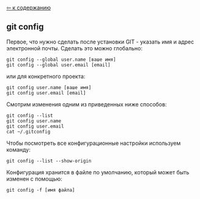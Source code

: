 [&#8678; к содержанию](./readme.md)


## git config

Первое, что нужно сделать после установки GIT - указать имя и адрес электронной почты. Сделать это можно глобально:

```bash=
git config --global user.name [ваше имя]
git config --global user.email [email]
```

или для конкретного проекта:

```bash=
git config user.name [ваше имя]
git config user.email [email]
```

Смотрим изменения одним из приведенных ниже способов:

```bash=
git config --list
git config user.name 
git config user.email
cat ~/.gitconfig
```


Чтобы посмотреть все конфигурационные настройки используем команду:

```bash=
git config --list --show-origin
```

Конфигурация хранится в файле по умолчанию, который может быть изменен с помощью:

```bash=
git config -f [имя файла]
```
